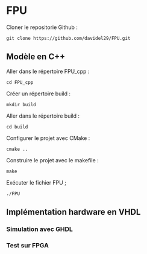 # FPU
Cloner le repositorie Github :
```shel
git clone https://github.com/davidel29/FPU.git
```
## Modèle en C++
Aller dans le répertoire FPU_cpp :
```shel
cd FPU_cpp
```
Créer un répertoire build :
```shel
mkdir build
```
Aller dans le répertoire build :
```shel
cd build
```
Configurer le projet avec CMake :
```shel
cmake ..
```
Construire le projet avec le makefile :
```shel
make
```
Exécuter le fichier FPU ;
```shel
./FPU
```
## Implémentation hardware en VHDL
### Simulation avec GHDL
### Test sur FPGA

